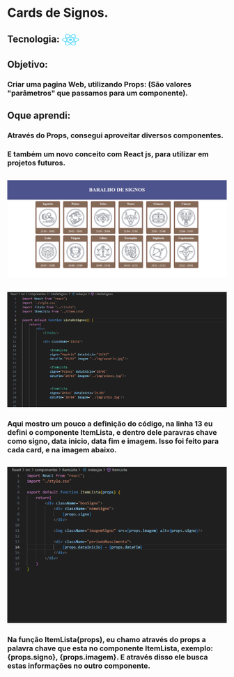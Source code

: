 # Cards de Signos.

## Tecnologia: <img align="center" alt="React" height="30" width="40" src="https://raw.githubusercontent.com/devicons/devicon/master/icons/react/react-original.svg">

## Objetivo:
### Criar uma pagina Web, utilizando Props: (São valores "parâmetros" que passamos para um componente).

## Oque aprendi:
### Através do Props, consegui aproveitar diversos componentes.
### E também um novo conceito com React js, para utilizar em projetos futuros.

## ![Alt text](imagem1-1.png)
## ![Alt text](imagem2-1.png)
### Aqui mostro um pouco a definição do código, na linha 13 eu defini o componente ItemLista, e dentro dele paravras chave como signo, data inicio, data fim e imagem. Isso foi feito para cada card, e na imagem abaixo.
## ![Alt text](imagem3-1.png)
### Na função ItemLista(props), eu chamo através do props a palavra chave que esta no componente ItemLista, exemplo: {props.signo}, {props.imagem}. E através disso ele busca estas informações no outro componente.
